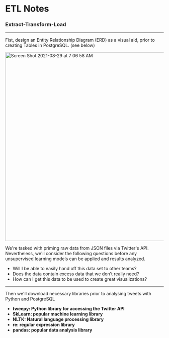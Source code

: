 # ETL Notes
### Extract-Transform-Load
--- 
Fist, design an Entity Relationship Diagram (ERD) as a visual aid, prior to creating Tables in PostgreSQL. (see below)

<img width="601" alt="Screen Shot 2021-08-29 at 7 06 58 AM" src="https://user-images.githubusercontent.com/82069038/131248251-f9881d74-f64b-44ff-bac6-ca4ee8693219.png">

We're tasked with priming raw data from JSON files via Twitter's API.\
Nevertheless, we'll consider the following questions before any unsupervised learning models can be applied and results analyzed. 

   -  Will I be able to easily hand off this data set to other teams?
   -  Does the data contain excess data that we don’t really need?
   -  How can I get this data to be used to create great visualizations?
--- 

Then we'll download necessary libraries prior to analysing tweets with Python and PostgreSQL
<b>

 -    tweepy: Python library for accessing the Twitter API
 -   SkLearn: popular machine learning library
 -    NLTK: Natural language processing library
 -   re: regular expression library
 -   pandas: popular data analysis library
    



